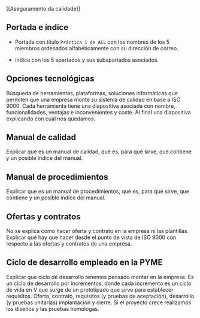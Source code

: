 [[Aseguramento da calidade]]

## Portada e índice
+ Portada con título `Práctica 1 de ACL` con los nombres de los 5 miembros ordenados alfabéticamente con su dirección de correo.

+ índice con los 5 apartados y sus subapartados asociados.

## Opciones tecnológicas
Búsqueda de herramientas, plataformas, soluciones informáticas que permiten que una empresa monte su sistema de calidad en base a ISO 9000. Cada herramienta tiene una diapositiva asociada con nombre, funcionalidades, ventajas e inconvenientes y coste. Al final una diapositiva explicando con cuál nos quedamos.

## Manual de calidad
Explicar que es un manual de calidad, qué es, para qué sirve, que contiene y un posible índice del manual.

## Manual de procedimientos
Explicar que es un manual de procedimientos, qué es, para qué sirve, que contiene y un posible índice del manual.

## Ofertas y contratos
No se explica como hacer oferta y contrato en la empresa ni las plantillas. Explicar qué hay que hacer desde el punto de vista de ISO 9000 con respecto a las ofertas y contratos de una empresa. 

## Ciclo de desarrollo empleado en la PYME
Explicar que ciclo de desarrollo tenemos pensado montar en la empresa. Es un ciclo de desarrollo por incrementos, donde cada incremento es un ciclo de vida en V que surge de un prototipado que sirve para establecer requisitos. Oferta, contrato, requisitos (y pruebas de aceptación), desarrollo (y pruebas unitarias) implantación y cierre. Si el proyecto crece realizamos los diseños y las pruebas homólogas.